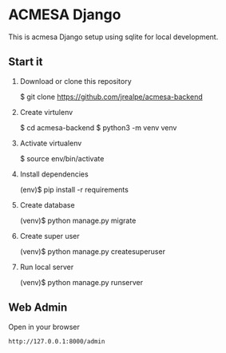 # ACMESA Django

This is acmesa Django setup using sqlite for local development.

## Start it

1. Download or clone this repository


	$ git clone https://github.com/jrealpe/acmesa-backend
2. Create virtulenv


	$ cd acmesa-backend
    $ python3 -m venv venv
3. Activate virtualenv


	$ source env/bin/activate
4. Install dependencies


    (env)$ pip install -r requirements
5. Create database


    (venv)$ python manage.py migrate
6. Create super user


    (venv)$ python manage.py createsuperuser
7. Run local server


    (venv)$ python manage.py runserver


## Web Admin
Open in your browser


	http://127.0.0.1:8000/admin
